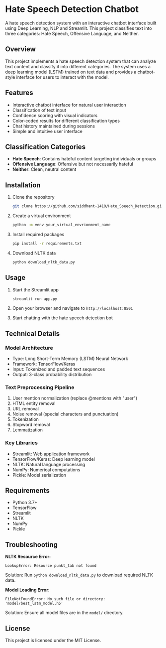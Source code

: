 # Hate Speech Detection Chatbot

A hate speech detection system with an interactive chatbot interface built using Deep Learning, NLP and Streamlit. This project classifies text into three categories: Hate Speech, Offensive Language, and Neither.

## Overview

This project implements a hate speech detection system that can analyze text content and classify it into different categories. The system uses a deep learning model (LSTM) trained on text data and provides a chatbot-style interface for users to interact with the model.

## Features

- Interactive chatbot interface for natural user interaction
- Classification of text input
- Confidence scoring with visual indicators
- Color-coded results for different classification types
- Chat history maintained during sessions
- Simple and intuitive user interface

## Classification Categories

- **Hate Speech**: Contains hateful content targeting individuals or groups
- **Offensive Language**: Offensive but not necessarily hateful
- **Neither**: Clean, neutral content

## Installation

1. Clone the repository
   ```bash
   git clone https://github.com/siddhant-1410/Hate_Speech_Detection.git
   ```

2. Create a virtual environment
   ```bash
   python -m venv your_virtual_envrionment_name
   ```

3. Install required packages
   ```bash
   pip install -r requirements.txt
   ```

4. Download NLTK data
   ```bash
   python download_nltk_data.py
   ```

## Usage

1. Start the Streamlit app
   ```bash
   streamlit run app.py
   ```

2. Open your browser and navigate to `http://localhost:8501`

3. Start chatting with the hate speech detection bot

## Technical Details

### Model Architecture
- Type: Long Short-Term Memory (LSTM) Neural Network
- Framework: TensorFlow/Keras
- Input: Tokenized and padded text sequences
- Output: 3-class probability distribution

### Text Preprocessing Pipeline
1. User mention normalization (replace @mentions with "user")
2. HTML entity removal
3. URL removal
4. Noise removal (special characters and punctuation)
5. Tokenization
6. Stopword removal
7. Lemmatization

### Key Libraries
- Streamlit: Web application framework
- TensorFlow/Keras: Deep learning model
- NLTK: Natural language processing
- NumPy: Numerical computations
- Pickle: Model serialization

## Requirements

- Python 3.7+
- TensorFlow
- Streamlit
- NLTK
- NumPy
- Pickle

## Troubleshooting

**NLTK Resource Error:**
```
LookupError: Resource punkt_tab not found
```
Solution: Run `python download_nltk_data.py` to download required NLTK data.

**Model Loading Error:**
```
FileNotFoundError: No such file or directory: 'model/best_lstm_model.h5'
```
Solution: Ensure all model files are in the `model/` directory.

## License

This project is licensed under the MIT License.
